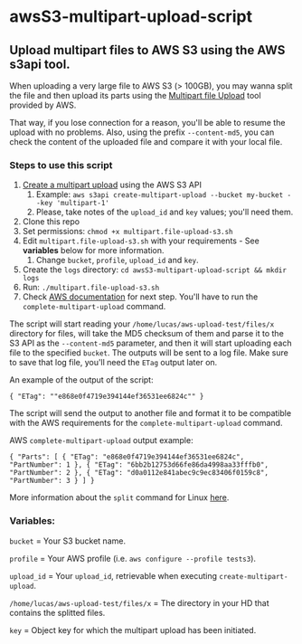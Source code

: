 # awsS3-multipart-upload-script
## Upload multipart files to AWS S3 using the AWS s3api tool.

When uploading a very large file to AWS S3 (> 100GB), you may wanna split the file and then upload its parts using the [Multipart file Upload](https://docs.aws.amazon.com/cli/latest/reference/s3api/upload-part.html) tool provided by AWS.

That way, if you lose connection for a reason, you'll be able to resume the upload with no problems. Also, using the prefix `--content-md5`, you can check the content of the uploaded file and compare it with your local file.

### Steps to use this script

1. [Create a multipart upload](https://docs.aws.amazon.com/cli/latest/reference/s3api/create-multipart-upload.html) using the AWS S3 API
	1. Example: `aws s3api create-multipart-upload --bucket my-bucket --key 'multipart-1'`
	2. Please, take notes of the `upload_id` and `key` values; you'll need them.
2. Clone this repo
3. Set permissions: `chmod +x multipart.file-upload-s3.sh`
4. Edit `multipart.file-upload-s3.sh` with your requirements - See **variables** below for more information.
	1. Change `bucket`, `profile`, `upload_id` and `key`.
5. Create the `logs` directory: `cd awsS3-multipart-upload-script && mkdir logs`
6. Run: `./multipart.file-upload-s3.sh`
7. Check [AWS documentation](https://docs.aws.amazon.com/cli/latest/reference/s3api/complete-multipart-upload.html) for next step. You'll have to run the `complete-multipart-upload` command.

The script will start reading your `/home/lucas/aws-upload-test/files/x` directory for files, will take the MD5 checksum of them and parse it to the S3 API as the `--content-md5` parameter, and then it will start uploading each file to the specified `bucket`.
The outputs will be sent to a log file.
Make sure to save that log file, you'll need the `ETag` output later on.

An example of the output of the script:

<code>{
    "ETag": "\"e868e0f4719e394144ef36531ee6824c\""
}</code>

The script will send the output to another file and format it to be compatible with the AWS requirements for the `complete-multipart-upload` command.

AWS `complete-multipart-upload` output example:

<code>{
  "Parts": [
    {
      "ETag": "e868e0f4719e394144ef36531ee6824c",
      "PartNumber": 1
    },
    {
      "ETag": "6bb2b12753d66fe86da4998aa33fffb0",
      "PartNumber": 2
    },
    {
      "ETag": "d0a0112e841abec9c9ec83406f0159c8",
      "PartNumber": 3
    }
  ]
}</code>

More information about the `split` command for Linux [here](https://www.linuxtechi.com/split-command-examples-for-linux-unix/).

### **Variables:**

`bucket` = Your S3 bucket name.

`profile` = Your AWS profile (i.e. `aws configure --profile tests3`).

`upload_id` = Your `upload_id`, retrievable when executing `create-multipart-upload`.

`/home/lucas/aws-upload-test/files/x` = The directory in your HD that contains the splitted files.

`key` = Object key for which the multipart upload has been initiated.
